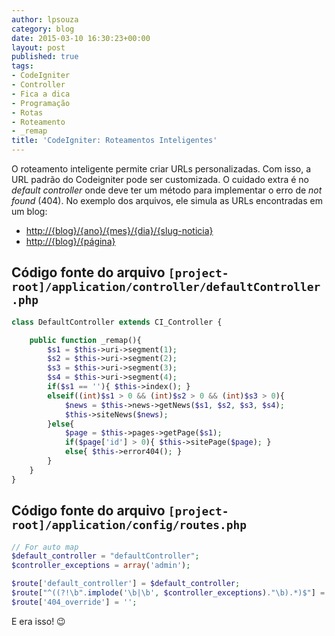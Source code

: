 ```yaml
---
author: lpsouza
category: blog
date: 2015-03-10 16:30:23+00:00
layout: post
published: true
tags:
- CodeIgniter
- Controller
- Fica a dica
- Programação
- Rotas
- Roteamento
- _remap
title: 'CodeIgniter: Roteamentos Inteligentes'
---
```


O roteamento inteligente permite criar URLs personalizadas. Com isso, a URL padrão do Codeigniter pode ser customizada. O cuidado extra é no _default controller_ onde deve ter um método para implementar o erro de _not found_ (404). No exemplo dos arquivos, ele simula as URLs encontradas em um blog:

* [http://{blog}/{ano}/{mes}/{dia}/{slug-noticia}](http://{blog}/{ano}/{mes}/{dia}/{slug-noticia})
* [http://{blog}/{página}](http://{blog}/{página})

## Código fonte do arquivo `[project-root]/application/controller/defaultController.php`

```php
class DefaultController extends CI_Controller {

    public function _remap(){
        $s1 = $this->uri->segment(1);
        $s2 = $this->uri->segment(2);
        $s3 = $this->uri->segment(3);
        $s4 = $this->uri->segment(4);
        if($s1 == ''){ $this->index(); }
        elseif((int)$s1 > 0 && (int)$s2 > 0 && (int)$s3 > 0){
            $news = $this->news->getNews($s1, $s2, $s3, $s4);
            $this->siteNews($news);
        }else{
            $page = $this->pages->getPage($s1);
            if($page['id'] > 0){ $this->sitePage($page); }
            else{ $this->error404(); }
        }
    }
}
```

## Código fonte do arquivo  `[project-root]/application/config/routes.php`

```php
// For auto map
$default_controller = "defaultController";
$controller_exceptions = array('admin');

$route['default_controller'] = $default_controller;
$route["^((?!\b".implode('\b|\b', $controller_exceptions)."\b).*)$"] = $default_controller.'/$1';
$route['404_override'] = '';
```

E era isso! 😉